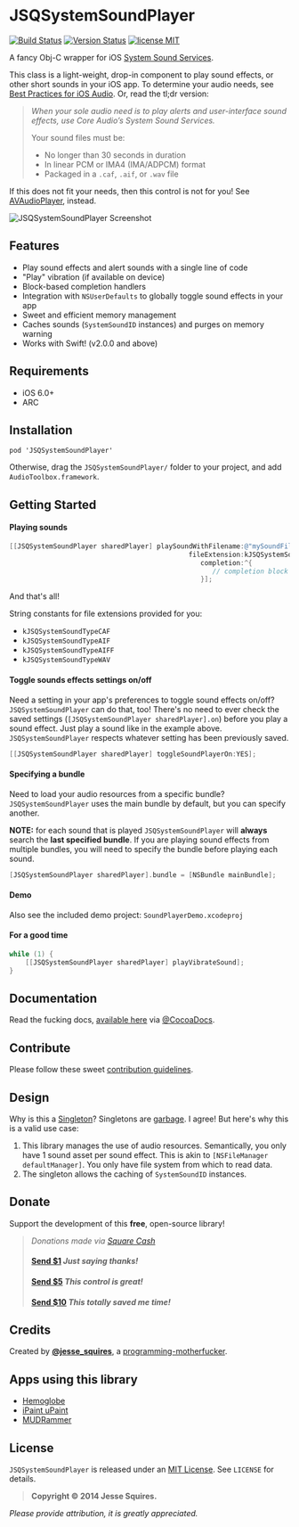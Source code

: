# JSQSystemSoundPlayer 
[![Build Status](https://secure.travis-ci.org/jessesquires/JSQSystemSoundPlayer.svg)](http://travis-ci.org/jessesquires/JSQSystemSoundPlayer) [![Version Status](http://img.shields.io/cocoapods/v/JSQSystemSoundPlayer.png)][docsLink] [![license MIT](http://img.shields.io/badge/license-MIT-orange.png)][mitLink]

A fancy Obj-C wrapper for iOS [System Sound Services](https://developer.apple.com/library/ios/documentation/AudioToolbox/Reference/SystemSoundServicesReference/Reference/reference.html).

This class is a light-weight, drop-in component to play sound effects, or other short sounds in your iOS app. 
To determine your audio needs, see [Best Practices for iOS Audio](https://developer.apple.com/library/ios/DOCUMENTATION/AudioVideo/Conceptual/MultimediaPG/UsingAudio/UsingAudio.html#//apple_ref/doc/uid/TP40009767-CH2-SW10).
Or, read the tl;dr version:

>*When your sole audio need is to play alerts and user-interface sound effects, use Core Audio’s System Sound Services.*
>
>Your sound files must be:
>
>* No longer than 30 seconds in duration
>* In linear PCM or IMA4 (IMA/ADPCM) format
>* Packaged in a `.caf`, `.aif`, or `.wav` file

If this does not fit your needs, then this control is not for you! 
See [AVAudioPlayer](https://developer.apple.com/library/ios/DOCUMENTATION/AVFoundation/Reference/AVAudioPlayerClassReference/Reference/Reference.html), instead.

![JSQSystemSoundPlayer Screenshot][imgLink] 

## Features

* Play sound effects and alert sounds with a single line of code
* "Play" vibration (if available on device)
* Block-based completion handlers
* Integration with `NSUserDefaults` to globally toggle sound effects in your app
* Sweet and efficient memory management
* Caches sounds (`SystemSoundID` instances) and purges on memory warning
* Works with Swift! (v2.0.0 and above)

## Requirements

* iOS 6.0+ 
* ARC

## Installation

````
pod 'JSQSystemSoundPlayer'
````
Otherwise, drag the `JSQSystemSoundPlayer/` folder to your project, and add `AudioToolbox.framework`.

## Getting Started

#### Playing sounds

````objective-c
[[JSQSystemSoundPlayer sharedPlayer] playSoundWithFilename:@"mySoundFile"
                                             fileExtension:kJSQSystemSoundTypeAIF
                                                completion:^{
                                                   // completion block code
                                                }];
````

And that's all! 

String constants for file extensions provided for you: 
* `kJSQSystemSoundTypeCAF`
* `kJSQSystemSoundTypeAIF`
* `kJSQSystemSoundTypeAIFF`
* `kJSQSystemSoundTypeWAV`

#### Toggle sounds effects settings on/off

Need a setting in your app's preferences to toggle sound effects on/off? `JSQSystemSoundPlayer` can do that, too! There's no need to ever check the saved settings (`[JSQSystemSoundPlayer sharedPlayer].on`) before you play a sound effect. Just play a sound like in the example above. `JSQSystemSoundPlayer` respects whatever setting has been previously saved.

````objective-c
[[JSQSystemSoundPlayer sharedPlayer] toggleSoundPlayerOn:YES];
````

#### Specifying a bundle

Need to load your audio resources from a specific bundle? `JSQSystemSoundPlayer` uses the main bundle by default, but you can specify another. 

**NOTE:** for each sound that is played `JSQSystemSoundPlayer` will **always** search the **last specified bundle**. If you are playing sound effects from multiple bundles, you will need to specify the bundle before playing each sound.

````objective-c
[JSQSystemSoundPlayer sharedPlayer].bundle = [NSBundle mainBundle];
````

#### Demo

Also see the included demo project: `SoundPlayerDemo.xcodeproj`

#### For a good time

````objective-c
while (1) {
    [[JSQSystemSoundPlayer sharedPlayer] playVibrateSound];
}
````

## Documentation

Read the fucking docs, [available here][docsLink] via [@CocoaDocs](https://twitter.com/CocoaDocs).

## Contribute

Please follow these sweet [contribution guidelines](https://github.com/jessesquires/HowToContribute).

## Design

Why is this a [Singleton](http://en.wikipedia.org/wiki/Singleton_pattern)? Singletons are [garbage](https://twitter.com/jesse_squires/status/532800746656239616). I agree! But here's why this is a valid use case:

1. This library manages the use of audio resources. Semantically, you only have 1 sound asset per sound effect. This is akin to `[NSFileManager defaultManager]`. You only have file system from which to read data. 
2. The singleton allows the caching of `SystemSoundID` instances.

## Donate

Support the development of this **free**, open-source library! 

> *Donations made via [Square Cash](https://square.com/cash)*
> <h4><a href="mailto:jesse.squires.developer@gmail.com?cc=cash@square.com&subject=$1&body=Thanks for developing JSQSystemSoundPlayer!">Send $1</a> <em>Just saying thanks!</em></h4>
> <h4><a href="mailto:jesse.squires.developer@gmail.com?cc=cash@square.com&subject=$5&body=Thanks for developing JSQSystemSoundPlayer!">Send $5</a> <em>This control is great!</em></h4>
> <h4><a href="mailto:jesse.squires.developer@gmail.com?cc=cash@square.com&subject=$10&body=Thanks for developing JSQSystemSoundPlayer!">Send $10</a> <em>This totally saved me time!</em></h4>

## Credits

Created by [**@jesse_squires**](https://twitter.com/jesse_squires), a [programming-motherfucker](http://programming-motherfucker.com).

## Apps using this library

* [Hemoglobe](http://bit.ly/hemoglobeapp)
* [iPaint uPaint](http://bit.ly/ipupappstr)
* [MUDRammer](https://itunes.apple.com/us/app/mudrammer-a-modern-mud-client/id597157072?mt=8)

## License

`JSQSystemSoundPlayer` is released under an [MIT License][mitLink]. See `LICENSE` for details.

>**Copyright &copy; 2014 Jesse Squires.**

*Please provide attribution, it is greatly appreciated.*

[docsLink]:http://cocoadocs.org/docsets/JSQSystemSoundPlayer
[mitLink]:http://opensource.org/licenses/MIT
[imgLink]:https://raw.github.com/jessesquires/JSQSystemSoundPlayer/master/Screenshots/screenshot.png
